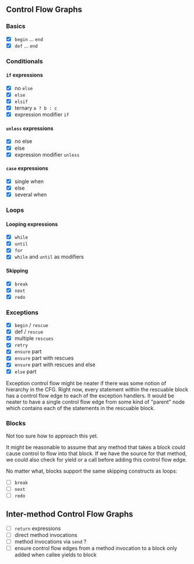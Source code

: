 ## Control Flow Graphs

### Basics
- [x] `begin` ... `end`
- [x] `def` ... `end`

### Conditionals

#### `if` expressions
- [x] no `else`
- [x] `else`
- [x] `elsif`
- [x] ternary `a ? b : c`
- [x] expression modifier `if`

#### `unless` expressions
- [x] no else
- [x] else
- [x] expression modifier `unless`

#### `case` expressions
- [x] single when
- [x] else
- [x] several when

### Loops

#### Looping expressions
- [x] `while`
- [x] `until`
- [x] `for`
- [x] `while` and `until` as modifiers

#### Skipping
- [x] `break`
- [x] `next`
- [x] `redo`

### Exceptions
- [x] `begin` / `rescue`
- [x] def / `rescue`
- [x] multiple `rescues`
- [x] `retry`
- [x] `ensure` part
- [x] `ensure` part with rescues
- [x] `ensure` part with rescues and else
- [x] `else` part

Exception control flow might be neater if there was some notion of hierarchy in the CFG. Right now, every statement within the rescuable block has a control flow edge to each of the exception handlers. It would be neater to have a single control flow edge from some kind of "parent" node which contains each of the statements in the rescuable block.

### Blocks

Not too sure how to approach this yet.

It might be reasonable to assume that any method that takes a block could cause control to flow into that block. If we have the source for that method, we could also check for yield or a call before adding this control flow edge.

No matter what, blocks support the same skipping constructs as loops:

- [ ] `break`
- [ ] `next`
- [ ] `redo`

## Inter-method Control Flow Graphs

- [ ] `return` expressions
- [ ] direct method invocations
- [ ] method invocations via `send` ?
- [ ] ensure control flow edges from a method invocation to a block only added when callee yields to block
